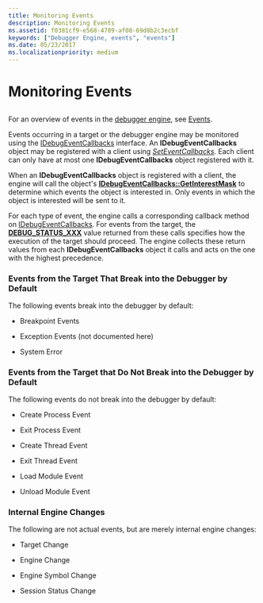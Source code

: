```yaml
---
title: Monitoring Events
description: Monitoring Events
ms.assetid: f0381cf9-e568-4789-af08-69d8b2c3ecbf
keywords: ["Debugger Engine, events", "events"]
ms.date: 05/23/2017
ms.localizationpriority: medium
---
```


# Monitoring Events


## <span id="ddk_monitoring_events_dbx"></span><span id="DDK_MONITORING_EVENTS_DBX"></span>


For an overview of events in the [debugger engine](introduction.md#debugger-engine), see [Events](events.md).

Events occurring in a target or the debugger engine may be monitored using the [IDebugEventCallbacks](https://msdn.microsoft.com/library/windows/hardware/ff550550) interface. An **IDebugEventCallbacks** object may be registered with a client using [*SetEventCallbacks*](https://msdn.microsoft.com/library/windows/hardware/ff556671). Each client can only have at most one **IDebugEventCallbacks** object registered with it.

When an **IDebugEventCallbacks** object is registered with a client, the engine will call the object's [**IDebugEventCallbacks::GetInterestMask**](https://msdn.microsoft.com/library/windows/hardware/ff550737) to determine which events the object is interested in. Only events in which the object is interested will be sent to it.

For each type of event, the engine calls a corresponding callback method on [IDebugEventCallbacks](https://msdn.microsoft.com/library/windows/hardware/ff550550). For events from the target, the [**DEBUG\_STATUS\_XXX**](https://msdn.microsoft.com/library/windows/hardware/ff541651) value returned from these calls specifies how the execution of the target should proceed. The engine collects these return values from each **IDebugEventCallbacks** object it calls and acts on the one with the highest precedence.

### <span id="events_from_the_target_that_break_into_the_debugger_by_default"></span><span id="EVENTS_FROM_THE_TARGET_THAT_BREAK_INTO_THE_DEBUGGER_BY_DEFAULT"></span>Events from the Target That Break into the Debugger by Default

The following events break into the debugger by default:

-   Breakpoint Events

-   Exception Events (not documented here)

-   System Error

### <span id="events_from_the_target_that_do_not_break_into_the_debugger_by_default"></span><span id="EVENTS_FROM_THE_TARGET_THAT_DO_NOT_BREAK_INTO_THE_DEBUGGER_BY_DEFAULT"></span>Events from the Target that Do Not Break into the Debugger by Default

The following events do not break into the debugger by default:

-   Create Process Event

-   Exit Process Event

-   Create Thread Event

-   Exit Thread Event

-   Load Module Event

-   Unload Module Event

### <span id="internal_engine_changes"></span><span id="INTERNAL_ENGINE_CHANGES"></span>Internal Engine Changes

The following are not actual events, but are merely internal engine changes:

-   Target Change

-   Engine Change

-   Engine Symbol Change

-   Session Status Change

 

 





